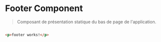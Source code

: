 # Footer Component

> Composant de présentation statique du bas de page de l'application.

```html

<p>footer works!</p>

```

